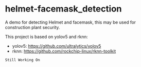 # helmet-facemask_detection
A demo for detecting Helmet and facemask, this may be used for construction plant security. 


This project is based on yolov5 and rknn:
- yolov5: https://github.com/ultralytics/yolov5
- rknn: https://github.com/rockchip-linux/rknn-toolkit

`Still Working On`

